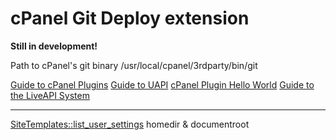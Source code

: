 cPanel Git Deploy extension
===========================

**Still in development!**

Path to cPanel's git binary
    /usr/local/cpanel/3rdparty/bin/git


[Guide to cPanel Plugins](https://documentation.cpanel.net/display/SDK/Guide+to+cPanel+Plugins)
[Guide to UAPI](https://documentation.cpanel.net/display/SDK/Guide+to+UAPI)
[cPanel Plugin Hello World](https://forums.cpanel.net/threads/cpanel-plugin-hello-world.227501/)
[Guide to the LiveAPI System](https://documentation.cpanel.net/display/SDK/Guide+to+the+LiveAPI+System+-+PHP+Class)

---

[SiteTemplates::list_user_settings](https://documentation.cpanel.net/display/SDK/UAPI+Functions+-+SiteTemplates%3A%3Alist_user_settings)
homedir & documentroot
